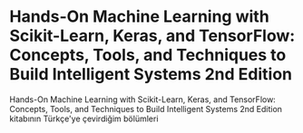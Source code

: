 # Hands-On Machine Learning with Scikit-Learn, Keras, and TensorFlow: Concepts, Tools, and Techniques to Build Intelligent Systems 2nd Edition
Hands-On Machine Learning with Scikit-Learn, Keras, and TensorFlow: Concepts, Tools, and Techniques to Build Intelligent Systems 2nd Edition kitabının Türkçe'ye çevirdiğim bölümleri
